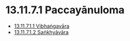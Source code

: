 

# 13.11.7.1 Paccayānuloma

* [13.11.7.1.1 Vibhaṅgavāra](13.11.7.1/13.11.7.1.1.md)
* [13.11.7.1.2 Saṅkhyāvāra](13.11.7.1/13.11.7.1.2.md)



